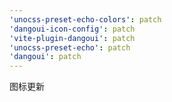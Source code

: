 ```yaml
---
'unocss-preset-echo-colors': patch
'dangoui-icon-config': patch
'vite-plugin-dangoui': patch
'unocss-preset-echo': patch
'dangoui': patch
---
```


图标更新
